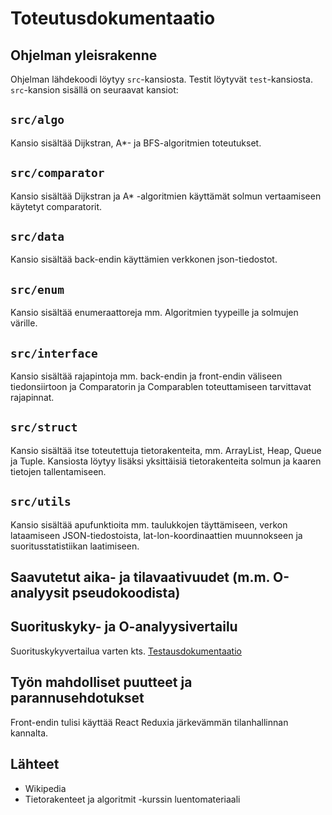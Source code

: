 # Toteutusdokumentaatio

## Ohjelman yleisrakenne

Ohjelman lähdekoodi löytyy ```src```-kansiosta. Testit löytyvät ```test```-kansiosta. ```src```-kansion sisällä on seuraavat kansiot:

## ```src/algo```

Kansio sisältää Dijkstran, A*- ja BFS-algoritmien toteutukset.

## ```src/comparator```

Kansio sisältää Dijkstran ja A* -algoritmien käyttämät solmun vertaamiseen käytetyt comparatorit.

## ```src/data```

Kansio sisältää back-endin käyttämien verkkonen json-tiedostot.

## ```src/enum```

Kansio sisältää enumeraattoreja mm. Algoritmien tyypeille ja solmujen värille.

## ```src/interface```

Kansio sisältää rajapintoja mm. back-endin ja front-endin väliseen tiedonsiirtoon ja Comparatorin ja Comparablen toteuttamiseen tarvittavat rajapinnat.

## ```src/struct```

Kansio sisältää itse toteutettuja tietorakenteita, mm. ArrayList, Heap, Queue ja Tuple. Kansiosta löytyy lisäksi yksittäisiä tietorakenteita solmun ja kaaren tietojen tallentamiseen.

## ```src/utils```

Kansio sisältää apufunktioita mm. taulukkojen täyttämiseen, verkon lataamiseen JSON-tiedostoista, lat-lon-koordinaattien muunnokseen ja suoritusstatistiikan laatimiseen.

## Saavutetut aika- ja tilavaativuudet (m.m. O-analyysit pseudokoodista)

## Suorituskyky- ja O-analyysivertailu

Suorituskykyvertailua varten kts. [Testausdokumentaatio](https://github.com/alehuo/mapgo-backend/blob/master/doc/testausdokumentaatio.md)

## Työn mahdolliset puutteet ja parannusehdotukset

Front-endin tulisi käyttää React Reduxia järkevämmän tilanhallinnan kannalta.

## Lähteet

- Wikipedia
- Tietorakenteet ja algoritmit -kurssin luentomateriaali